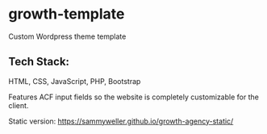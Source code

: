 # growth-template
 Custom Wordpress theme template

 ## Tech Stack:
 HTML, CSS, JavaScript, PHP, Bootstrap

 Features ACF input fields so the website is completely customizable for the client. 

Static version: https://sammyweller.github.io/growth-agency-static/

